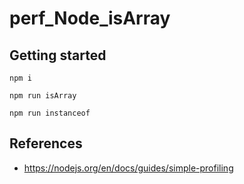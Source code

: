 perf_Node_isArray
===

## Getting started

```
npm i
```

```
npm run isArray
```

```
npm run instanceof
```

## References
- https://nodejs.org/en/docs/guides/simple-profiling
